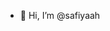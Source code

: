 - 👋 Hi, I’m @safiyaah

<!---
safiyaah/safiyaah is a ✨ special ✨ repository because its `README.md` (this file) appears on your GitHub profile.
You can click the Preview link to take a look at your changes.
--->
